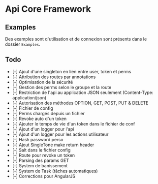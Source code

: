 # Api Core Framework
## Examples
Des examples sont d'utilisation et de connexion sont présents dans le dossier `Examples`.

## Todo
* [-] Ajout d'une singleton en lien entre user, token et perms
* [-] Attribution des routes par annotations
* [-] Optimisation de la sécurité
* [-] Gestion des perms selon le groupe et la route
* [-] Restriction de l'api au application JSON seulement (Content-Type: application/json)
* [-] Autorisation des méthodes OPTION, GET, POST, PUT & DELETE
* [-] Fichier de config
* [-] Perms chargés depuis un fichier
* [-] Revoke auto d'un token
* [-] Ajouter le temps de vie d'un token dans le fichier de conf
* [-] Ajout d'un logger pour l'api
* [-] Ajout d'un logger pour les actions utilisateur
* [-] Hash password perso
* [-] Ajout SingleTone make return header
* [-] Salt dans le fichier config
* [-] Route pour revoke un token
* [-] Parsing des params GET
* [-] System de banissement
* [-] System de Task (tâches automatiques)
* [-] Corrections pour AngularJS